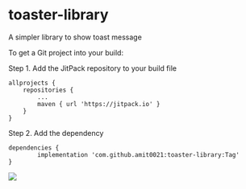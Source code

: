# toaster-library
A simpler library to show toast message

To get a Git project into your build:

Step 1. Add the JitPack repository to your build file

	allprojects {
		repositories {
			...
			maven { url 'https://jitpack.io' }
		}
	}
  
  Step 2. Add the dependency

	dependencies {
	        implementation 'com.github.amit0021:toaster-library:Tag'
	}
  
  
[![](https://jitpack.io/v/amit0021/toaster-library.svg)](https://jitpack.io/#amit0021/toaster-library)
